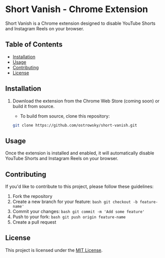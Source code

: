 # Short Vanish - Chrome Extension

Short Vanish is a Chrome extension designed to disable YouTube Shorts and Instagram Reels on your browser.

## Table of Contents

- [Installation](#installation)
- [Usage](#usage)
- [Contributing](#contributing)
- [License](#license)

## Installation

1. Download the extension from the Chrome Web Store (coming soon) or build it from source.
   
   - To build from source, clone this repository:

   ```bash
   git clone https://github.com/ostrowsky/short-vanish.git

## Usage

Once the extension is installed and enabled, it will automatically disable YouTube Shorts and Instagram Reels on your browser.

## Contributing

If you'd like to contribute to this project, please follow these guidelines:

1. Fork the repository
2. Create a new branch for your feature: ```bash git checkout -b feature-name' ```
3. Commit your changes: ```bash git commit -m 'Add some feature' ```
4. Push to your fork: ```bash git push origin feature-name ```
5. Create a pull request

## License

This project is licensed under the [MIT License](https://opensource.org/license/mit/).
